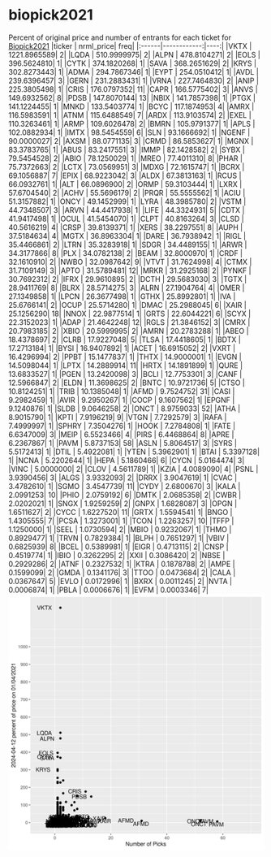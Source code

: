 # biopick2021
Percent of original price and number of entrants for each ticket for [Biopick2021](https://twitter.com/hashtag/Biopick2021)
|ticker |   nrml_price| freq|
|:------|------------:|----:|
|VKTX   | 1221.8965589|    2|
|LQDA   |  510.9999975|    2|
|ALPN   |  478.8104271|    2|
|EOLS   |  396.5624810|    1|
|CYTK   |  374.1820268|    1|
|SAVA   |  368.2651629|    2|
|KRYS   |  302.8273443|    1|
|ADMA   |  294.7867346|    1|
|EYPT   |  254.0510412|    1|
|AVDL   |  239.6396457|    3|
|GERN   |  231.2883431|    1|
|VRNA   |  227.7464830|    2|
|ANIP   |  225.3805498|    1|
|CRIS   |  176.0797352|   11|
|CAPR   |  166.5775402|    3|
|ANVS   |  149.6932562|    8|
|PDSB   |  147.8070144|   13|
|NBIX   |  141.7857398|    1|
|PTGX   |  141.1224455|    1|
|MNKD   |  133.5403774|    1|
|BCYC   |  117.1874953|    4|
|AMRX   |  116.5983591|    1|
|ATNM   |  115.6488549|    7|
|ARDX   |  113.9103574|    2|
|EXEL   |  110.3263461|    1|
|ARMP   |  109.6026478|    2|
|BMRN   |  105.9791377|    1|
|APLS   |  102.0882934|    1|
|IMTX   |   98.5454559|    6|
|SLN    |   93.1666692|    1|
|NGENF  |   90.0000027|    2|
|AXSM   |   88.0771135|    3|
|CRMD   |   86.5853627|    1|
|MGNX   |   83.3783765|    1|
|ABUS   |   83.2417551|    3|
|IMMP   |   82.1428582|    2|
|SYBX   |   79.5454528|    2|
|ABIO   |   78.1250029|    1|
|MREO   |   77.4011310|    8|
|PHAR   |   75.7372663|    2|
|LCTX   |   73.0569951|    3|
|MDXG   |   72.1615747|    1|
|BCRX   |   69.1056887|    7|
|EPIX   |   68.9223042|    3|
|ALDX   |   67.3813163|    1|
|RCUS   |   66.0932761|    1|
|ALT    |   66.0896900|    2|
|ORMP   |   59.3103444|    1|
|LXRX   |   57.6704540|    2|
|ACHV   |   55.5696179|    2|
|PRQR   |   55.5555562|    1|
|ACIU   |   51.3157882|    1|
|ONCY   |   49.1452999|    1|
|LYRA   |   48.3985780|    2|
|VSTM   |   44.7348507|    3|
|ARVN   |   44.4417938|    1|
|LIFE   |   44.3324931|    5|
|CDTX   |   41.9417498|    1|
|OCUL   |   41.5454070|    1|
|CLPT   |   40.8163264|    3|
|CLSD   |   40.5616219|    4|
|CRSP   |   39.8139371|    1|
|XERS   |   38.2297551|    8|
|AUPH   |   37.5184634|    4|
|MGTX   |   36.8963304|    1|
|DARE   |   36.7938942|    1|
|RIGL   |   35.4466861|    2|
|LTRN   |   35.3283918|    1|
|SDGR   |   34.4489155|    1|
|ARWR   |   34.3177866|    8|
|PLX    |   34.0782138|    2|
|BEAM   |   32.8000970|    1|
|CRDF   |   32.1610910|    2|
|NWBO   |   32.0987642|    9|
|VTVT   |   31.7624998|    4|
|CTMX   |   31.7109149|    3|
|APTO   |   31.5789481|   12|
|MRKR   |   31.2925168|    2|
|PYNKF  |   30.7692312|    2|
|IFRX   |   29.9610895|    2|
|DCTH   |   29.5683030|    3|
|TGTX   |   28.9411769|    8|
|BLRX   |   28.5714275|    3|
|ALRN   |   27.1904764|    4|
|OMER   |   27.1349858|    1|
|LPCN   |   26.3677498|    1|
|GTHX   |   25.8992801|    1|
|IVA    |   25.6766141|    2|
|OCUP   |   25.5714280|    1|
|DMAC   |   25.2988045|    6|
|XAIR   |   25.1256290|   18|
|NNOX   |   22.9877514|    1|
|GRTS   |   22.6044221|    6|
|SCYX   |   22.3152023|    1|
|ADAP   |   21.4642248|   12|
|RGLS   |   21.3846152|    3|
|CMRX   |   20.7983185|    2|
|XBIO   |   20.5999995|    2|
|AMRN   |   20.2783288|    1|
|ABEO   |   18.4378697|    2|
|CLRB   |   17.9227048|    5|
|TLSA   |   17.4418605|    1|
|BDTX   |   17.2713184|    1|
|BYSI   |   16.9407892|    1|
|ACET   |   16.6915052|    2|
|VXRT   |   16.4296994|    2|
|PPBT   |   15.1477837|    1|
|THTX   |   14.9000001|    1|
|EVGN   |   14.5098044|    1|
|LPTX   |   14.2889914|   11|
|HRTX   |   14.1891899|    1|
|QURE   |   13.6833527|    1|
|PGEN   |   13.2420098|    3|
|BCLI   |   12.7753301|    3|
|CANF   |   12.5966847|    2|
|ELDN   |   11.3698625|    2|
|BNTC   |   10.9721736|    5|
|CTSO   |   10.8124251|    1|
|TRIB   |   10.1385048|    1|
|AFMD   |    9.7524752|   31|
|CASI   |    9.2982459|    1|
|AVIR   |    9.2950267|    1|
|COCP   |    9.1607562|    1|
|EPGNF  |    9.1240876|    1|
|SLDB   |    9.0646258|    2|
|ONCT   |    8.9759033|   52|
|ATHA   |    8.9015790|    1|
|KPTI   |    7.9196219|    9|
|VTGN   |    7.7292579|    3|
|RAFA   |    7.4999997|    1|
|SPHRY  |    7.3504276|    1|
|HOOK   |    7.2784808|    1|
|FATE   |    6.6347009|    3|
|MEIP   |    6.5523466|    4|
|PIRS   |    6.4468864|    8|
|APRE   |    6.2367867|    1|
|PAVM   |    5.8737153|   58|
|ASLN   |    5.8064517|    3|
|SYRS   |    5.5172413|    1|
|DTIL   |    5.4922081|    1|
|YTEN   |    5.3962901|    1|
|BTAI   |    5.3397128|    1|
|NCNA   |    5.2202644|    1|
|HEPA   |    5.1860466|    6|
|CYCN   |    5.0164474|    3|
|VINC   |    5.0000000|    2|
|CLOV   |    4.5611789|    1|
|KZIA   |    4.0089090|    4|
|PSNL   |    3.9390456|    3|
|ALGS   |    3.9332093|    2|
|DRRX   |    3.9047619|    1|
|CVAC   |    3.4782610|    1|
|SGMO   |    3.4547739|   11|
|CYDY   |    2.6800670|    3|
|KALA   |    2.0991253|   10|
|PHIO   |    2.0759192|    6|
|DMTK   |    2.0685358|    2|
|CWBR   |    2.0202021|    1|
|SNGX   |    1.9259259|    2|
|GNPX   |    1.6828087|    3|
|OPGN   |    1.6511627|    2|
|CYCC   |    1.6227520|   11|
|GRTX   |    1.5594541|    1|
|BNGO   |    1.4305555|    7|
|PCSA   |    1.3273001|    1|
|TCON   |    1.2263257|   10|
|TFFP   |    1.1250000|    1|
|SEEL   |    1.0730594|    2|
|MBIO   |    0.9232067|    1|
|THMO   |    0.8929477|    1|
|TRVN   |    0.7829384|    1|
|BLPH   |    0.7651297|    1|
|VBIV   |    0.6825939|    8|
|BCEL   |    0.5389981|    1|
|EIGR   |    0.4713115|    2|
|CNSP   |    0.4519774|    1|
|IBIO   |    0.3262295|    2|
|XXII   |    0.3086420|    2|
|NBSE   |    0.2929286|    2|
|ATNF   |    0.2327532|    1|
|KTRA   |    0.1878788|    2|
|AMPE   |    0.1599099|    2|
|GMDA   |    0.1341176|    3|
|TTOO   |    0.0473684|    2|
|CALA   |    0.0367647|    5|
|EVLO   |    0.0172996|    1|
|BXRX   |    0.0011245|    2|
|NVTA   |    0.0006874|    1|
|PBLA   |    0.0006676|    1|
|EVFM   |    0.0003346|    7|
![retvspicks](biopicks.png?raw=true)
